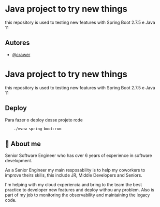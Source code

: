 
# Java project to try new things

this repository is used to testing new features with Spring Boot 2.7.5 e Java 11


## Autores

- [@crawer](https://www.github.com/crawer)


# Java project to try new things

this repository is used to testing new features with Spring Boot 2.7.5 e Java 11


## Deploy

Para fazer o deploy desse projeto rode

```bash
    ./mvnw spring-boot:run
```


## 🚀 About me
Senior Software Engineer who has over 6 years of experience in software development.

As a Senior Engineer my main resposability is to help my coworkers to improve theirs skills, this include JR, Middle Developers and Seniors.

I'm helping with my cloud experiencia and bring to the team the best practice to developer new features and deploy withou any problem. Also is part of my job to monitoring the observability and maintaining the legacy code.  

